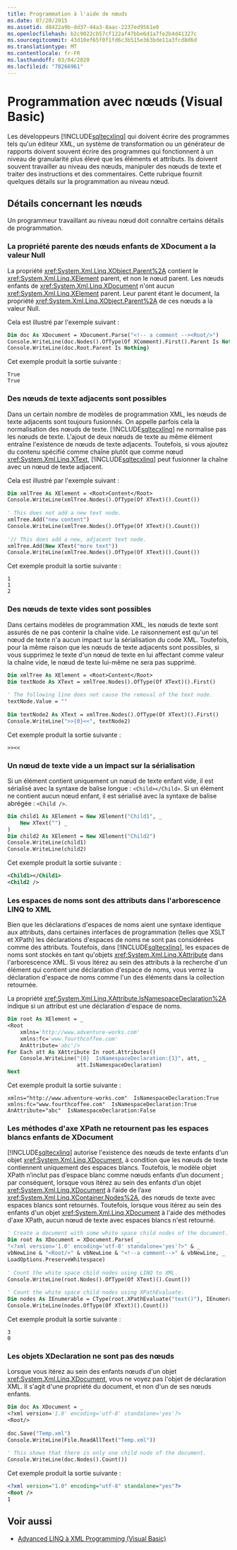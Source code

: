 ```yaml
---
title: Programmation à l'aide de nœuds
ms.date: 07/20/2015
ms.assetid: d8422a9b-dd37-44a3-8aac-2237ed9561e0
ms.openlocfilehash: b2c9022cb57cf122af47bbe6d1a7fe2b4d41327c
ms.sourcegitcommit: 43d10ef65f0f1fd6c3b515e363bde11a3fcd8d6d
ms.translationtype: MT
ms.contentlocale: fr-FR
ms.lasthandoff: 03/04/2020
ms.locfileid: "78266961"
---
```

# <a name="programming-with-nodes-visual-basic"></a>Programmation avec nœuds (Visual Basic)
Les développeurs [!INCLUDE[sqltecxlinq](~/includes/sqltecxlinq-md.md)] qui doivent écrire des programmes tels qu'un éditeur XML, un système de transformation ou un générateur de rapports doivent souvent écrire des programmes qui fonctionnent à un niveau de granularité plus élevé que les éléments et attributs. Ils doivent souvent travailler au niveau des nœuds, manipuler des nœuds de texte et traiter des instructions et des commentaires. Cette rubrique fournit quelques détails sur la programmation au niveau nœud.  
  
## <a name="node-details"></a>Détails concernant les nœuds  
 Un programmeur travaillant au niveau nœud doit connaître certains détails de programmation.  
  
### <a name="parent-property-of-children-nodes-of-xdocument-is-set-to-null"></a>La propriété parente des nœuds enfants de XDocument a la valeur Null  
 La propriété <xref:System.Xml.Linq.XObject.Parent%2A> contient le <xref:System.Xml.Linq.XElement> parent, et non le nœud parent. Les nœuds enfants de <xref:System.Xml.Linq.XDocument> n'ont aucun <xref:System.Xml.Linq.XElement> parent. Leur parent étant le document, la propriété <xref:System.Xml.Linq.XObject.Parent%2A> de ces nœuds a la valeur Null.  
  
 Cela est illustré par l'exemple suivant :  
  
```vb  
Dim doc As XDocument = XDocument.Parse("<!-- a comment --><Root/>")  
Console.WriteLine(doc.Nodes().OfType(Of XComment).First().Parent Is Nothing)  
Console.WriteLine(doc.Root.Parent Is Nothing)  
```  
  
 Cet exemple produit la sortie suivante :  
  
```console  
True  
True  
```  
  
### <a name="adjacent-text-nodes-are-possible"></a>Des nœuds de texte adjacents sont possibles  
 Dans un certain nombre de modèles de programmation XML, les nœuds de texte adjacents sont toujours fusionnés. On appelle parfois cela la normalisation des nœuds de texte. [!INCLUDE[sqltecxlinq](~/includes/sqltecxlinq-md.md)] ne normalise pas les nœuds de texte. L'ajout de deux nœuds de texte au même élément entraîne l'existence de nœuds de texte adjacents. Toutefois, si vous ajoutez du contenu spécifié comme chaîne plutôt que comme nœud <xref:System.Xml.Linq.XText>, [!INCLUDE[sqltecxlinq](~/includes/sqltecxlinq-md.md)] peut fusionner la chaîne avec un nœud de texte adjacent.  
  
 Cela est illustré par l'exemple suivant :  
  
```vb  
Dim xmlTree As XElement = <Root>Content</Root>  
Console.WriteLine(xmlTree.Nodes().OfType(Of XText)().Count())  
  
' This does not add a new text node.  
xmlTree.Add("new content")  
Console.WriteLine(xmlTree.Nodes().OfType(Of XText)().Count())  
  
'// This does add a new, adjacent text node.  
xmlTree.Add(New XText("more text"))  
Console.WriteLine(xmlTree.Nodes().OfType(Of XText)().Count())  
```  
  
 Cet exemple produit la sortie suivante :  
  
```console  
1  
1  
2  
```  
  
### <a name="empty-text-nodes-are-possible"></a>Des nœuds de texte vides sont possibles  
 Dans certains modèles de programmation XML, les nœuds de texte sont assurés de ne pas contenir la chaîne vide. Le raisonnement est qu'un tel nœud de texte n'a aucun impact sur la sérialisation du code XML. Toutefois, pour la même raison que les nœuds de texte adjacents sont possibles, si vous supprimez le texte d'un nœud de texte en lui affectant comme valeur la chaîne vide, le nœud de texte lui-même ne sera pas supprimé.  
  
```vb  
Dim xmlTree As XElement = <Root>Content</Root>  
Dim textNode As XText = xmlTree.Nodes().OfType(Of XText)().First()  
  
' The following line does not cause the removal of the text node.  
textNode.Value = ""  
  
Dim textNode2 As XText = xmlTree.Nodes().OfType(Of XText)().First()  
Console.WriteLine(">>{0}<<", textNode2)  
```  
  
 Cet exemple produit la sortie suivante :  
  
```console  
>><<  
```  
  
### <a name="an-empty-text-node-impacts-serialization"></a>Un nœud de texte vide a un impact sur la sérialisation  
 Si un élément contient uniquement un nœud de texte enfant vide, il est sérialisé avec la syntaxe de balise longue : `<Child></Child>`. Si un élément ne contient aucun nœud enfant, il est sérialisé avec la syntaxe de balise abrégée : `<Child />`.  
  
```vb  
Dim child1 As XElement = New XElement("Child1", _  
    New XText("") _  
)  
Dim child2 As XElement = New XElement("Child2")  
Console.WriteLine(child1)  
Console.WriteLine(child2)  
```  
  
 Cet exemple produit la sortie suivante :  
  
```xml  
<Child1></Child1>  
<Child2 />  
```  
  
### <a name="namespaces-are-attributes-in-the-linq-to-xml-tree"></a>Les espaces de noms sont des attributs dans l'arborescence LINQ to XML  
 Bien que les déclarations d'espaces de noms aient une syntaxe identique aux attributs, dans certaines interfaces de programmation (telles que XSLT et XPath) les déclarations d'espaces de noms ne sont pas considérées comme des attributs. Toutefois, dans [!INCLUDE[sqltecxlinq](~/includes/sqltecxlinq-md.md)], les espaces de noms sont stockés en tant qu'objets <xref:System.Xml.Linq.XAttribute> dans l'arborescence XML. Si vous itérez au sein des attributs à la recherche d'un élément qui contient une déclaration d'espace de noms, vous verrez la déclaration d'espace de noms comme l'un des éléments dans la collection retournée.  
  
 La propriété <xref:System.Xml.Linq.XAttribute.IsNamespaceDeclaration%2A> indique si un attribut est une déclaration d'espace de noms.  
  
```vb  
Dim root As XElement = _
<Root  
    xmlns='http://www.adventure-works.com'  
    xmlns:fc='www.fourthcoffee.com'  
    AnAttribute='abc'/>  
For Each att As XAttribute In root.Attributes()  
    Console.WriteLine("{0}  IsNamespaceDeclaration:{1}", att, _  
                      att.IsNamespaceDeclaration)  
Next  
```  
  
 Cet exemple produit la sortie suivante :  
  
```console  
xmlns="http://www.adventure-works.com"  IsNamespaceDeclaration:True  
xmlns:fc="www.fourthcoffee.com"  IsNamespaceDeclaration:True  
AnAttribute="abc"  IsNamespaceDeclaration:False  
```  
  
### <a name="xpath-axis-methods-do-not-return-child-white-space-of-xdocument"></a>Les méthodes d'axe XPath ne retournent pas les espaces blancs enfants de XDocument  
 [!INCLUDE[sqltecxlinq](~/includes/sqltecxlinq-md.md)] autorise l'existence des nœuds de texte enfants d'un objet <xref:System.Xml.Linq.XDocument>, à condition que les nœuds de texte contiennent uniquement des espaces blancs. Toutefois, le modèle objet XPath n’inclut pas d’espace blanc comme nœuds enfants d’un document ; par conséquent, lorsque vous itérez au sein des enfants d’un objet <xref:System.Xml.Linq.XDocument> à l’aide de l’axe <xref:System.Xml.Linq.XContainer.Nodes%2A>, des nœuds de texte avec espaces blancs sont retournés. Toutefois, lorsque vous itérez au sein des enfants d'un objet <xref:System.Xml.Linq.XDocument> à l'aide des méthodes d'axe XPath, aucun nœud de texte avec espaces blancs n'est retourné.  
  
```vb  
' Create a document with some white space child nodes of the document.  
Dim root As XDocument = XDocument.Parse( _  
"<?xml version='1.0' encoding='utf-8' standalone='yes'?>" & _  
vbNewLine & "<Root/>" & vbNewLine & "<!--a comment-->" & vbNewLine, _  
LoadOptions.PreserveWhitespace)  
  
' Count the white space child nodes using LINQ to XML.  
Console.WriteLine(root.Nodes().OfType(Of XText)().Count())  
  
' Count the white space child nodes using XPathEvaluate.  
Dim nodes As IEnumerable = CType(root.XPathEvaluate("text()"), IEnumerable)  
Console.WriteLine(nodes.OfType(Of XText)().Count())  
```  
  
 Cet exemple produit la sortie suivante :  
  
```console  
3  
0  
```  
  
### <a name="xdeclaration-objects-are-not-nodes"></a>Les objets XDeclaration ne sont pas des nœuds  
 Lorsque vous itérez au sein des enfants nœuds d'un objet <xref:System.Xml.Linq.XDocument>, vous ne voyez pas l'objet de déclaration XML. Il s'agit d'une propriété du document, et non d'un de ses nœuds enfants.  
  
```vb  
Dim doc As XDocument = _  
<?xml version='1.0' encoding='utf-8' standalone='yes'?>  
<Root/>  
  
doc.Save("Temp.xml")  
Console.WriteLine(File.ReadAllText("Temp.xml"))  
  
' This shows that there is only one child node of the document.  
Console.WriteLine(doc.Nodes().Count())  
```  
  
 Cet exemple produit la sortie suivante :  
  
```xml  
<?xml version="1.0" encoding="utf-8" standalone="yes"?>  
<Root />  
1  
```  
  
## <a name="see-also"></a>Voir aussi

- [Advanced LINQ à XML Programming (Visual Basic)](../../../../visual-basic/programming-guide/concepts/linq/advanced-linq-to-xml-programming.md)
